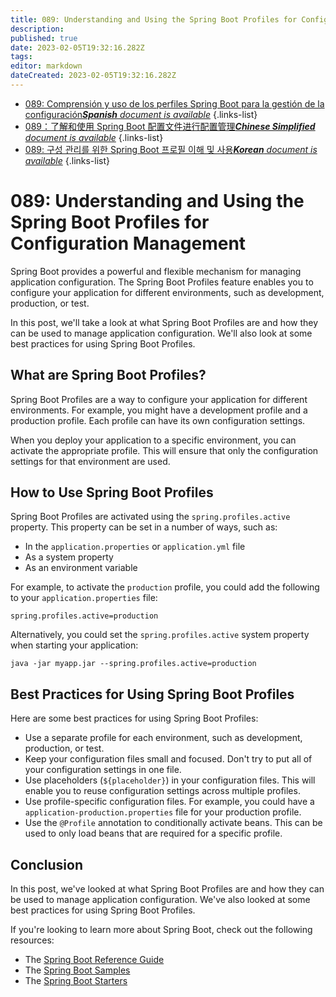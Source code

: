 ```yaml
---
title: 089: Understanding and Using the Spring Boot Profiles for Configuration Management
description: 
published: true
date: 2023-02-05T19:32:16.282Z
tags: 
editor: markdown
dateCreated: 2023-02-05T19:32:16.282Z
---
```


- [089: Comprensión y uso de los perfiles Spring Boot para la gestión de la configuración***Spanish** document is available*](/es/Knowledge-base/Spring-Boot/Learning/089-understanding-and-using-the-spring-boot-profiles-for-configuration-management)
{.links-list}
- [089：了解和使用 Spring Boot 配置文件进行配置管理***Chinese Simplified** document is available*](/zh/Knowledge-base/Spring-Boot/Learning/089-understanding-and-using-the-spring-boot-profiles-for-configuration-management)
{.links-list}
- [089: 구성 관리를 위한 Spring Boot 프로필 이해 및 사용***Korean** document is available*](/ko/Knowledge-base/Spring-Boot/Learning/089-understanding-and-using-the-spring-boot-profiles-for-configuration-management)
{.links-list}


# 089: Understanding and Using the Spring Boot Profiles for Configuration Management

Spring Boot provides a powerful and flexible mechanism for managing application configuration. The Spring Boot Profiles feature enables you to configure your application for different environments, such as development, production, or test.

In this post, we'll take a look at what Spring Boot Profiles are and how they can be used to manage application configuration. We'll also look at some best practices for using Spring Boot Profiles.

## What are Spring Boot Profiles?

Spring Boot Profiles are a way to configure your application for different environments. For example, you might have a development profile and a production profile. Each profile can have its own configuration settings.

When you deploy your application to a specific environment, you can activate the appropriate profile. This will ensure that only the configuration settings for that environment are used.

## How to Use Spring Boot Profiles

Spring Boot Profiles are activated using the `spring.profiles.active` property. This property can be set in a number of ways, such as:

* In the `application.properties` or `application.yml` file
* As a system property
* As an environment variable

For example, to activate the `production` profile, you could add the following to your `application.properties` file:

```
spring.profiles.active=production
```

Alternatively, you could set the `spring.profiles.active` system property when starting your application:

```
java -jar myapp.jar --spring.profiles.active=production
```

## Best Practices for Using Spring Boot Profiles

Here are some best practices for using Spring Boot Profiles:

* Use a separate profile for each environment, such as development, production, or test.
* Keep your configuration files small and focused. Don't try to put all of your configuration settings in one file.
* Use placeholders (`${placeholder}`) in your configuration files. This will enable you to reuse configuration settings across multiple profiles.
* Use profile-specific configuration files. For example, you could have a `application-production.properties` file for your production profile.
* Use the `@Profile` annotation to conditionally activate beans. This can be used to only load beans that are required for a specific profile.

## Conclusion

In this post, we've looked at what Spring Boot Profiles are and how they can be used to manage application configuration. We've also looked at some best practices for using Spring Boot Profiles.

If you're looking to learn more about Spring Boot, check out the following resources:

* The [Spring Boot Reference Guide](https://docs.spring.io/spring-boot/docs/current/reference/htmlsingle/)
* The [Spring Boot Samples](https://github.com/spring-projects/spring-boot/tree/master/spring-boot-samples)
* The [Spring Boot Starters](https://github.com/spring-projects/spring-boot/tree/master/spring-boot-starters)